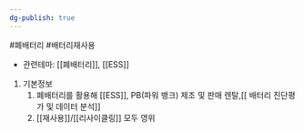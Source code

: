 ```yaml
---
dg-publish: true
---
```

#폐배터리 #배터리재사용




- 관련테마: [[폐배터리]], [[ESS]]


1. 기본정보
	1. 폐배터리를 활용해 [[ESS]], PB(파워 뱅크) 제조 및 판매 렌탈,[[ 배터리 진단평가 및 데이터 분석]]
	2. [[재사용]]/[[리사이클링]] 모두 영위